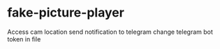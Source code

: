 # fake-picture-player
Access cam location send notification to telegram change telegram bot token in file
